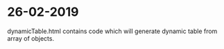# 26-02-2019
dynamicTable.html contains code which will generate dynamic table from array of objects.
